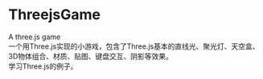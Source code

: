 # ThreejsGame
A three.js game<br>
一个用Three.js实现的小游戏，包含了Three.js基本的直线光、聚光灯、天空盒、3D物体组合、材质、贴图、键盘交互、阴影等效果。<br>
学习Three.js的例子。<br>
